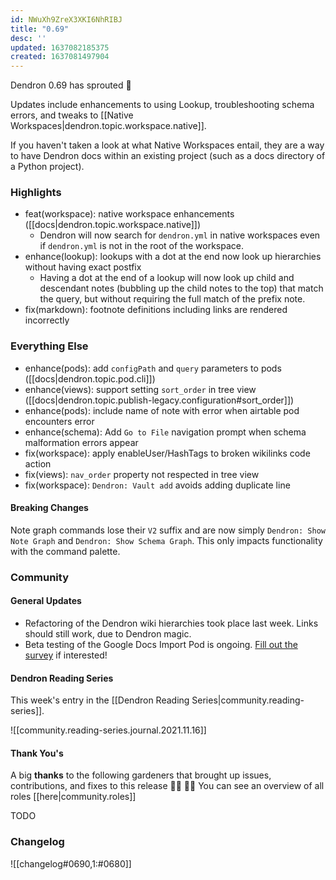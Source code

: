 ```yaml
---
id: NWuXh9ZreX3XKI6NhRIBJ
title: "0.69"
desc: ''
updated: 1637082185375
created: 1637081497904
---
```


Dendron 0.69 has sprouted  🌱

Updates include enhancements to using Lookup, troubleshooting schema errors, and tweaks to [[Native Workspaces|dendron.topic.workspace.native]].

If you haven't taken a look at what Native Workspaces entail, they are a way to have Dendron docs within an existing project (such as a docs directory of a Python project).

### Highlights
- feat(workspace): native workspace enhancements ([[docs|dendron.topic.workspace.native]])
  - Dendron will now search for `dendron.yml` in native workspaces even if `dendron.yml` is not in the root of the workspace.
- enhance(lookup): lookups with a dot at the end now look up hierarchies without having exact postfix
  - Having a dot at the end of a lookup will now look up child and descendant notes (bubbling up the child notes to the top) that match the query, but without requiring the full match of the prefix note.
- fix(markdown): footnote definitions including links are rendered incorrectly

### Everything Else
- enhance(pods): add `configPath` and `query` parameters to pods ([[docs|dendron.topic.pod.cli]])
- enhance(views): support setting `sort_order` in tree view ([[docs|dendron.topic.publish-legacy.configuration#sort_order]])
- enhance(pods): include name of note with error when airtable pod encounters error
- enhance(schema): Add `Go to File` navigation prompt when schema malformation errors appear
- fix(workspace): apply enableUser/HashTags to broken wikilinks code action
- fix(views): `nav_order` property not respected in tree view
- fix(workspace): `Dendron: Vault add` avoids adding duplicate line

#### Breaking Changes
Note graph commands lose their `V2` suffix and are now simply `Dendron: Show Note Graph` and `Dendron: Show Schema Graph`. This only impacts functionality with the command palette.

### Community

#### General Updates

- Refactoring of the Dendron wiki hierarchies took place last week. Links should still work, due to Dendron magic.
- Beta testing of the Google Docs Import Pod is ongoing. [Fill out the survey](https://airtable.com/shrP1yKjIDPFU4wHN) if interested!

#### Dendron Reading Series

This week's entry in the [[Dendron Reading Series|community.reading-series]].

![[community.reading-series.journal.2021.11.16]]

#### Thank You's

A big **thanks** to the following gardeners that brought up issues, contributions, and fixes to this release :man_farmer: :woman_farmer: 
You can see an overview of all roles [[here|community.roles]]

TODO

### Changelog
![[changelog#0690,1:#0680]]
